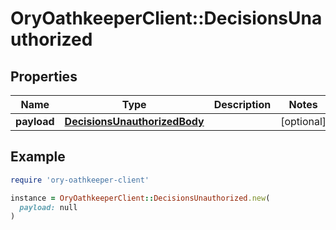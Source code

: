 # OryOathkeeperClient::DecisionsUnauthorized

## Properties

| Name | Type | Description | Notes |
| ---- | ---- | ----------- | ----- |
| **payload** | [**DecisionsUnauthorizedBody**](DecisionsUnauthorizedBody.md) |  | [optional] |

## Example

```ruby
require 'ory-oathkeeper-client'

instance = OryOathkeeperClient::DecisionsUnauthorized.new(
  payload: null
)
```

